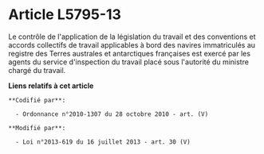 # Article L5795-13

Le contrôle de l'application de la législation du travail et des conventions et accords collectifs de travail applicables à
bord des navires immatriculés au registre des Terres australes et antarctiques françaises est exercé par les agents du
service d'inspection du travail placé sous l'autorité du ministre chargé du travail.

**Liens relatifs à cet article**

	**Codifié par**:

	  - Ordonnance n°2010-1307 du 28 octobre 2010 - art. (V)

	**Modifié par**:

	  - Loi n°2013-619 du 16 juillet 2013 - art. 30 (V)
